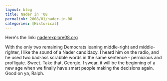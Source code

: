 ```yaml
---
layout: blog
title: Nader in '08
permalink: 2008/01/nader-in-08
categories: [Historical]
---
```


<p>Here's the link: <a href="http://www.naderexplore08.org/index.html">naderexplore08.org</a></p>
<p>With the only two remaining Democrats leaning middle-right and middle-righter, I like the sound of a Nader candidacy. I heard him on the radio, and he used two bad-ass scrabble words in the same sentence - pernicious and profligate. Sweet. Take that, Georgie. I swear, it will be the beginning of a new age when we finally have smart people making the decisions again. Good on ya, Ralph.</p>
